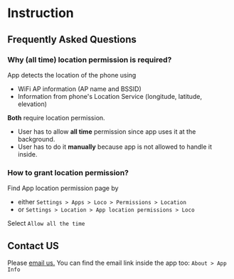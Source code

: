 # Instruction

## Frequently Asked Questions

### Why (all time) location permission is required?

App detects the location of the phone using 

* WiFi AP information (AP name and BSSID)
* Information from phone's Location Service (longitude, latitude, elevation)

**Both** require location permission. 

* User has to allow **all time** permission since app uses it at the background. 
* User has to do it **manually** because app is not allowed to handle it inside.

### How to grant location permission?

Find App location permission page by

* either `Settings > Apps > Loco > Permissions > Location`
* or `Settings > Location > App location permissions > Loco`

Select `Allow all the time`


## Contact US

Please [email us.](mailto:nuntium.ubique@innomatic.ca)
You can find the email link inside the app too: `About > App Info`
